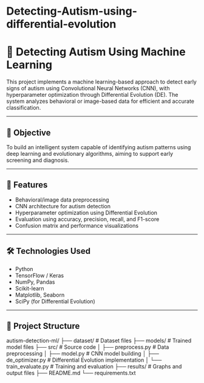 # Detecting-Autism-using-differential-evolution
# 🧠 Detecting Autism Using Machine Learning

This project implements a machine learning-based approach to detect early signs of autism using Convolutional Neural Networks (CNN), with hyperparameter optimization through Differential Evolution (DE). The system analyzes behavioral or image-based data for efficient and accurate classification.

---

## 🎯 Objective

To build an intelligent system capable of identifying autism patterns using deep learning and evolutionary algorithms, aiming to support early screening and diagnosis.

---

## 🚀 Features

- Behavioral/image data preprocessing  
- CNN architecture for autism detection  
- Hyperparameter optimization using Differential Evolution  
- Evaluation using accuracy, precision, recall, and F1-score  
- Confusion matrix and performance visualizations

---

## 🛠️ Technologies Used

- Python  
- TensorFlow / Keras  
- NumPy, Pandas  
- Scikit-learn  
- Matplotlib, Seaborn  
- SciPy (for Differential Evolution)

---

## 📁 Project Structure

autism-detection-ml/
├── dataset/ # Dataset files
├── models/ # Trained model files
├── src/ # Source code
│ ├── preprocess.py # Data preprocessing
│ ├── model.py # CNN model building
│ ├── de_optimizer.py # Differential Evolution implementation
│ └── train_evaluate.py # Training and evaluation
├── results/ # Graphs and output files
├── README.md
└── requirements.txt

